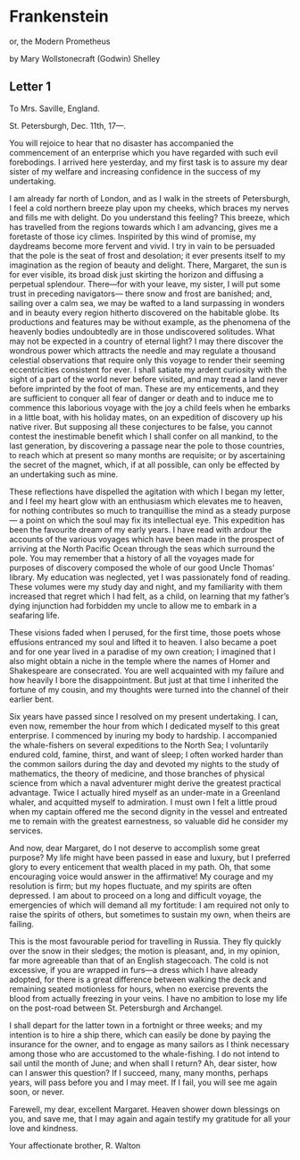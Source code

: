 # Frankenstein

or, the Modern Prometheus

by Mary Wollstonecraft (Godwin) Shelley


## Letter 1

To Mrs. Saville, England.

St. Petersburgh, Dec. 11th, 17—.

You will rejoice to hear that no disaster has accompanied the commencement of an enterprise 
which you have regarded with such evil forebodings. 
I arrived here yesterday, 
and my first task is to assure my dear sister of my welfare 
and increasing confidence in the success of my undertaking.

I am already far north of London, 
and as I walk in the streets of Petersburgh, 
I feel a cold northern breeze play upon my cheeks, 
which braces my nerves and fills me with delight. 
Do you understand this feeling? 
This breeze, which has travelled from the regions towards which I am advancing, 
gives me a foretaste of those icy climes. 
Inspirited by this wind of promise, my daydreams become more fervent and vivid. 
I try in vain to be persuaded that the pole is the seat of frost and desolation; 
it ever presents itself to my imagination as the region of beauty and delight. 
There, Margaret, the sun is for ever visible, 
its broad disk just skirting the horizon and diffusing a perpetual splendour. 
There—for with your leave, my sister, I will put some trust in preceding navigators—
there snow and frost are banished; 
and, sailing over a calm sea, 
we may be wafted to a land surpassing in wonders and in beauty 
every region hitherto discovered on the habitable globe. 
Its productions and features may be without example, 
as the phenomena of the heavenly bodies undoubtedly are in those undiscovered solitudes. 
What may not be expected in a country of eternal light? 
I may there discover the wondrous power which attracts the needle 
and may regulate a thousand celestial observations 
that require only this voyage to render their seeming eccentricities consistent for ever. 
I shall satiate my ardent curiosity with the sight of a part of the world never before visited, 
and may tread a land never before imprinted by the foot of man. 
These are my enticements, 
and they are sufficient to conquer all fear of danger or death 
and to induce me to commence this laborious voyage with the joy a child feels when he embarks in a little boat, 
with his holiday mates, 
on an expedition of discovery up his native river. 
But supposing all these conjectures to be false, 
you cannot contest the inestimable benefit which I shall confer on all mankind, 
to the last generation, 
by discovering a passage near the pole to those countries, 
to reach which at present so many months are requisite; 
or by ascertaining the secret of the magnet, 
which, if at all possible, can only be effected by an undertaking such as mine.

These reflections have dispelled the agitation with which I began my letter, 
and I feel my heart glow with an enthusiasm which elevates me to heaven, 
for nothing contributes so much to tranquillise the mind as a steady purpose—
a point on which the soul may fix its intellectual eye. 
This expedition has been the favourite dream of my early years. 
I have read with ardour the accounts of the various voyages which have been made 
in the prospect of arriving at the North Pacific Ocean through the seas which surround the pole. 
You may remember that a history of all the voyages made for purposes of discovery 
composed the whole of our good Uncle Thomas’ library. 
My education was neglected, yet I was passionately fond of reading. 
These volumes were my study day and night, 
and my familiarity with them increased that regret which I had felt, as a child, 
on learning that my father’s dying injunction had forbidden my uncle to allow me to embark in a seafaring life.

These visions faded when I perused, for the first time, 
those poets whose effusions entranced my soul and lifted it to heaven. 
I also became a poet and for one year lived in a paradise of my own creation; 
I imagined that I also might obtain a niche in the temple where the names of Homer and Shakespeare are consecrated. 
You are well acquainted with my failure and how heavily I bore the disappointment. 
But just at that time I inherited the fortune of my cousin, and my thoughts were turned into the channel of their earlier bent.

Six years have passed since I resolved on my present undertaking. 
I can, even now, remember the hour from which I dedicated myself to this great enterprise. 
I commenced by inuring my body to hardship. 
I accompanied the whale-fishers on several expeditions to the North Sea; 
I voluntarily endured cold, famine, thirst, and want of sleep; 
I often worked harder than the common sailors during the day and devoted my nights to the study of mathematics, the theory of medicine, and those branches of physical science from which a naval adventurer might derive the greatest practical advantage. 
Twice I actually hired myself as an under-mate in a Greenland whaler, and acquitted myself to admiration. 
I must own I felt a little proud when my captain offered me the second dignity in the vessel and entreated me to remain with the greatest earnestness, so valuable did he consider my services.

And now, dear Margaret, do I not deserve to accomplish some great purpose? 
My life might have been passed in ease and luxury, but I preferred glory to every enticement that wealth placed in my path. 
Oh, that some encouraging voice would answer in the affirmative! 
My courage and my resolution is firm; but my hopes fluctuate, and my spirits are often depressed. 
I am about to proceed on a long and difficult voyage, the emergencies of which will demand all my fortitude: I am required not only to raise the spirits of others, but sometimes to sustain my own, when theirs are failing.

This is the most favourable period for travelling in Russia. 
They fly quickly over the snow in their sledges; the motion is pleasant, and, in my opinion, far more agreeable than that of an English stagecoach. 
The cold is not excessive, if you are wrapped in furs—a dress which I have already adopted, for there is a great difference between walking the deck and remaining seated motionless for hours, when no exercise prevents the blood from actually freezing in your veins. 
I have no ambition to lose my life on the post-road between St. Petersburgh and Archangel.

I shall depart for the latter town in a fortnight or three weeks; and my intention is to hire a ship there, which can easily be done by paying the insurance for the owner, and to engage as many sailors as I think necessary among those who are accustomed to the whale-fishing. 
I do not intend to sail until the month of June; and when shall I return? 
Ah, dear sister, how can I answer this question? 
If I succeed, many, many months, perhaps years, will pass before you and I may meet. 
If I fail, you will see me again soon, or never.

Farewell, my dear, excellent Margaret. 
Heaven shower down blessings on you, and save me, 
that I may again and again testify my gratitude for all your love and kindness.

Your affectionate brother,
R. Walton